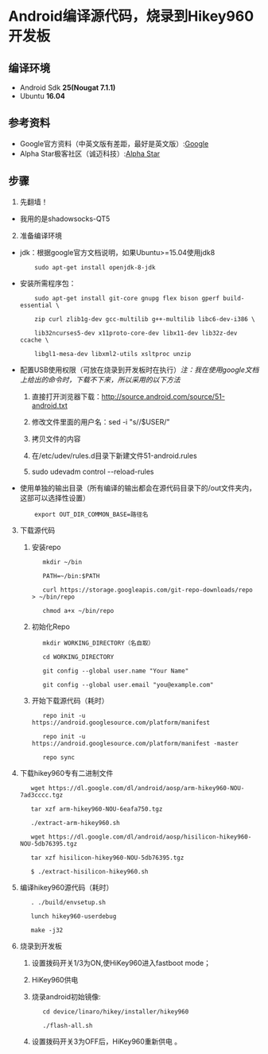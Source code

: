 # Android编译源代码，烧录到Hikey960开发板
## 编译环境
* Android Sdk **25(Nougat 7.1.1)**
* Ubuntu **16.04**
## 参考资料
* Google官方资料（中英文版有差距，最好是英文版）:[Google](https://source.android.com/source/)
* Alpha Star极客社区（诚迈科技）:[Alpha Star](https://bbs.alpha-star.org/%E8%BD%AF%E4%BB%B6%E4%BA%A4%E6%B5%81/hikey960-%E6%BA%90%E7%A0%81%E4%B8%8B%E8%BD%BD%EF%BC%8C%E7%BC%96%E8%AF%91%E4%B8%8E%E7%83%A7%E5%BD%95)
## 步骤
1. 先翻墙！
* 我用的是shadowsocks-QT5
2. 准备编译环境
* jdk：根据google官方文档说明，如果Ubuntu>=15.04使用jdk8

          sudo apt-get install openjdk-8-jdk
* 安装所需程序包： 

          sudo apt-get install git-core gnupg flex bison gperf build-essential \

          zip curl zlib1g-dev gcc-multilib g++-multilib libc6-dev-i386 \

          lib32ncurses5-dev x11proto-core-dev libx11-dev lib32z-dev ccache \
 
          libgl1-mesa-dev libxml2-utils xsltproc unzip 

* 配置USB使用权限（可放在烧录到开发板时在执行）*注：我在使用google文档上给出的命令时，下载不下来，所以采用的以下方法*

     1. 直接打开浏览器下载：http://source.android.com/source/51-android.txt

     2. 修改文件里面的用户名：sed -i "s/<username>/$USER/"

     3. 拷贝文件的内容

     4. 在/etc/udev/rules.d目录下新建文件51-android.rules

     5. sudo udevadm control --reload-rules

* 使用单独的输出目录（所有编译的输出都会在源代码目录下的/out文件夹内，这部可以选择性设置）

          export OUT_DIR_COMMON_BASE=路径名

3. 下载源代码

     1. 安装repo

               mkdir ~/bin

               PATH=~/bin:$PATH

               curl https://storage.googleapis.com/git-repo-downloads/repo > ~/bin/repo

               chmod a+x ~/bin/repo

     2. 初始化Repo

               mkdir WORKING_DIRECTORY（名自取）

               cd WORKING_DIRECTORY

               git config --global user.name "Your Name"

               git config --global user.email "you@example.com"

     3. 开始下载源代码（耗时）

               repo init -u https://android.googlesource.com/platform/manifest

               repo init -u https://android.googlesource.com/platform/manifest -master

               repo sync

4. 下载hikey960专有二进制文件

          wget https://dl.google.com/dl/android/aosp/arm-hikey960-NOU-7ad3cccc.tgz

          tar xzf arm-hikey960-NOU-6eafa750.tgz

          ./extract-arm-hikey960.sh

          wget https://dl.google.com/dl/android/aosp/hisilicon-hikey960-NOU-5db76395.tgz

          tar xzf hisilicon-hikey960-NOU-5db76395.tgz

          $ ./extract-hisilicon-hikey960.sh

5. 编译hikey960源代码（耗时）

          . ./build/envsetup.sh

          lunch hikey960-userdebug

          make -j32

6. 烧录到开发板

     1. 设置拨码开关1/3为ON,使HiKey960进入fastboot mode；

     2. HiKey960供电

     3. 烧录android初始镜像:

               cd device/linaro/hikey/installer/hikey960

               ./flash-all.sh

     4. 设置拨码开关3为OFF后，HiKey960重新供电 。
